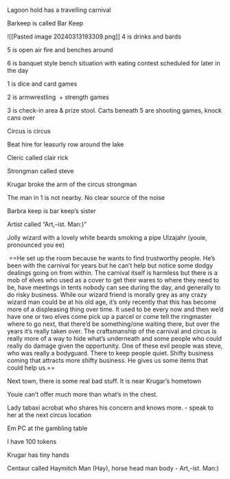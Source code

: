 Lagoon hold has a travelling carnival

Barkeep is called Bar Keep

![[Pasted image 20240313193309.png]]
4 is drinks and bards

5 is open air fire and benches around

6 is banquet style bench situation with eating contest scheduled for later in the day

1 is dice and card games

2 is armwrestling  + strength games

3 is check-in area & prize stool. Carts beneath 5 are shooting games, knock cans over

Circus is circus

Beat hire for leasurly row around the lake

Cleric called clair rick

Strongman called steve

Krugar broke the arm of the circus strongman

The man in 1 is not nearby. No clear source of the noise

Barbra keep is bar keep’s sister

Artist called “Art,-ist. Man:)”

Jolly wizard with a lovely white beards smoking a pipe Ulzajahr (youie, pronounced you ee)

 ==He set up the room because he wants to find trustworthy people. He’s been with the carnival for years but he can’t help but notice some dodgy dealings going on from within. The carnival itself is harmless but there is a mob of elves who used as a cover to get their wares to where they need to be, have meetings in tents nobody can see during the day, and generally to do risky business. While our wizard friend is morally grey as any crazy wizard man could be at his old age, it’s only recently that this has become more of a displeasing thing over time. It used to be every now and then we’d have one or two elves come pick up a parcel or come tell the ringmaster where to go next, that there’d be something/one waiting there, but over the years it’s really taken over. The craftsmanship of the carnival and circus is really more of a way to hide what’s underneath and some people who could really do damage given the opportunity. One of these evil people was steve, who was really a bodyguard. There to keep people quiet. Shifty business coming that attracts more shifty business. He gives us some items that could help us.==

Next town, there is some real bad stuff. It is near Krugar’s hometown

Youie can’t offer much more than what’s in the chest.

Lady tabaxi acrobat who shares his concern and knows more. - speak to her at the next circus location

Em PC at the gambling table

I have 100 tokens

Krugar has tiny hands

Centaur called Haymitch Man (Hay), horse head man body - Art,-ist. Man:)